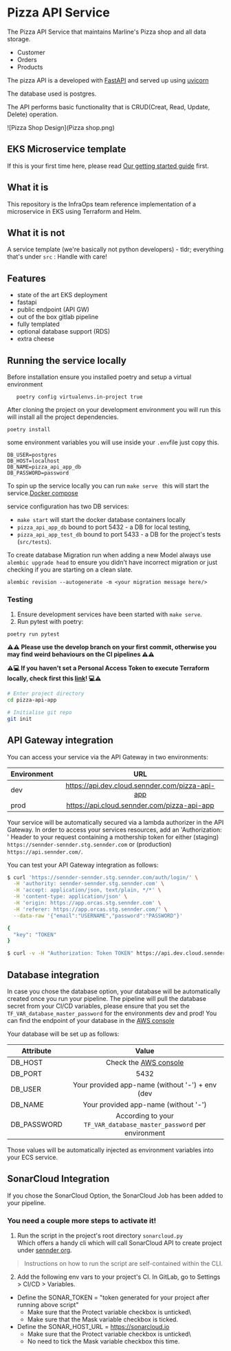 # Pizza API Service
 The Pizza API Service that maintains Marline's Pizza shop and all data storage.

 - Customer
 - Orders
 - Products

 The pizza API is a developed with [FastAPI](https://fastapi.tiangolo.com/) and served up using  [uvicorn](https://www.uvicorn.org/)

 The database used is postgres.

 The API performs basic functionality that is CRUD(Creat, Read, Update, Delete) operation.

![Pizza Shop Design](Pizza shop.png)

## EKS Microservice template

If this is your first time here, please read [Our getting started guide](https://senndergmh.atlassian.net/wiki/spaces/PLE/pages/1609302474/Getting+started+with+SennCloud) first.

## What it is

This repository is the InfraOps team reference implementation of a microservice in EKS using Terraform and Helm.

## What it is not

A service template (we're basically not python developers) - tldr; everything that's under `src` : Handle with care!

## Features
- state of the art EKS deployment
- fastapi
- public endpoint (API GW)
- out of the box gitlab pipeline
- fully templated
- optional database support (RDS)
- extra cheese

## Running the service locally
Before installation ensure you installed poetry and setup a virtual environment
 ```shell
    poetry config virtualenvs.in-project true
```

After cloning the project on your development environment you will run this will install all the project dependencies.
```shell
poetry install
```
some environment variables you will use inside your `.env`file just copy this.
```shell
DB_USER=postgres
DB_HOST=localhost
DB_NAME=pizza_api_app_db
DB_PASSWORD=password
```

To spin up the service locally you can run `make serve ` this will start the service.[Docker compose](https://gitlab.com/sennder/carriers-drivers/driver-app/pizza-api/-/blob/main/docker-compose.yaml)

service configuration has two DB services:
- `make start` will start the docker database containers locally
- `pizza_api_app_db` bound to port 5432 - a DB for local testing,
- `pizza_api_app_test_db` bound to port 5433 - a DB for the project's  tests (`src/tests`).

To  create database Migration run when adding a new Model always use `alembic upgrade head` to ensure you didn't have incorrect migration or just checking if you are starting on a clean slate.
```shell
alembic revision --autogenerate -m <your migration message here/>
```
### Testing

1. Ensure development services have been started with `make serve`.
2. Run pytest with poetry:
```shell
poetry run pytest
```



**⚠️⚠️ Please use the develop branch on your first commit, otherwise you may find weird behaviours on the CI pipelines ⚠️⚠️**

**⚠️💻 If you haven't set a Personal Access Token to execute Terraform locally, check first this [link](https://sennder.atlassian.net/wiki/spaces/PLE/pages/2473459723/Using+GitLab+s+Terraform+module+registry#Local-setup)! 💻⚠️**

```sh
# Enter project directory
cd pizza-api-app

# Initialise git repo
git init
```

<!-- ## Setting up your dev infrastructure from local

```sh
# Change directory to iac/
cd iac/

# Plan your shared infrastructure resources (ECR)
./plan.sh shared

# Apply your shared infrastructure resources (ECR)
./apply.sh shared

# Plan your dev infrastructure resources (ECS, ...)
./plan.sh dev

# Apply your dev infrastructure resources (ECS, ...)
./apply.sh shared
``` -->

## API Gateway integration

You can access your service via the API Gateway in two environments:

| Environment   | URL                                          |
| --------------|:--------------------------------------------:|
| dev           | https://api.dev.cloud.sennder.com/pizza-api-app |
| prod          | https://api.cloud.sennder.com/pizza-api-app    |

Your service will be automatically secured via a lambda authorizer in the API Gateway. In order to access your services resources, add an 'Authorization: ' Header to your request containing a mothership token for either (staging) `https://sennder-sennder.stg.sennder.com` or (production) `https://api.sennder.com/`.

You can test your API Gateway integration as follows:

```sh
$ curl 'https://sennder-sennder.stg.sennder.com/auth/login/' \
  -H 'authority: sennder-sennder.stg.sennder.com' \
  -H 'accept: application/json, text/plain, */*' \
  -H 'content-type: application/json' \
  -H 'origin: https://app.orcas.stg.sennder.com' \
  -H 'referer: https://app.orcas.stg.sennder.com/' \
  --data-raw '{"email":"USERNAME","password":"PASSWORD"}'

{
  "key": "TOKEN"
}

$ curl -v -H "Authorization: Token TOKEN" https://api.dev.cloud.sennder.com/pizza-api-app/api/v1/health | jq
```

## Database integration
In case you chose the database option, your database will be automatically created once you run your pipeline.
The pipeline will pull the database secret from your CI/CD variables, please ensure that you set the `TF_VAR_database_master_password` for the environments dev and prod!
You can find the endpoint of your database in the [AWS console](https://eu-central-1.console.aws.amazon.com/rds/home?region=eu-central-1#databases:)

Your database will be set up as follows:

| Attribute     | Value                                                                                                        |
| --------------|:------------------------------------------------------------------------------------------------------------:|
| DB_HOST       | Check the [AWS console](https://eu-central-1.console.aws.amazon.com/rds/home?region=eu-central-1#databases:) |
| DB_PORT       | 5432                                                                                                         |
| DB_USER       | Your provided app-name (without '-') + env (dev|prod)                                                        |
| DB_NAME       | Your provided app-name (without '-')                                                                         |
| DB_PASSWORD   | According to your `TF_VAR_database_master_password` per environment                                          |

Those values will be automatically injected as environment variables into your ECS service.

## SonarCloud Integration
If you chose the SonarCloud Option, the SonarCloud Job has been added to your pipeline.

### You need a couple more steps to activate it!
1. Run the script in the project's root directory `sonarcloud.py`\
Which offers a handy cli which will call SonarCloud API to create project under [sennder org](https://sonarcloud.io/organizations/sennder/projects).
> Instructions on how to run the script are self-contained within the CLI.

2. Add the following env vars to your project's CI. In GitLab, go to Settings > CI/CD > Variables.
  - Define the SONAR_TOKEN = "token generated for your project after running above script"
    - Make sure that the Protect variable checkbox is unticked\
    - Make sure that the Mask variable checkbox is ticked.
  - Define the SONAR_HOST_URL = https://sonarcloud.io
    - Make sure that the Protect variable checkbox is unticked\
    - No need to tick the Mask variable checkbox this time.
